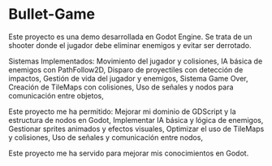 # Bullet-Game
 Este proyecto es una demo desarrollada en Godot Engine. Se trata de un shooter donde el jugador debe eliminar enemigos y evitar ser derrotado.
 
 Sistemas Implementados:
    Movimiento del jugador y colisiones,
    IA básica de enemigos con PathFollow2D,
    Disparo de proyectiles con detección de impactos,
    Gestión de vida del jugador y enemigos,
    Sistema Game Over,
    Creación de TileMaps con colisiones,
    Uso de señales y nodos para comunicación entre objetos,
    
Este proyecto me ha permitido:
    Mejorar mi dominio de GDScript y la estructura de nodos en Godot,
    Implementar IA básica y lógica de enemigos,
    Gestionar sprites animados y efectos visuales,
    Optimizar el uso de TileMaps y colisiones,
    Uso de señales y comunicación entre nodos,

Este proyecto me ha servido para mejorar mis conocimientos en Godot.
    
